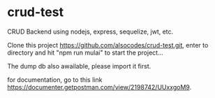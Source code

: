 # crud-test
CRUD Backend using nodejs, express, sequelize, jwt, etc.

Clone this project https://github.com/alsocodes/crud-test.git, enter to directory and hit "npm run mulai" to start the project...

The dump db also awailable, please import it first.

for documentation, go to this link https://documenter.getpostman.com/view/2198742/UUxxgoM9.
